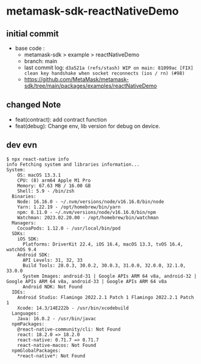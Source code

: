 # metamask-sdk-reactNativeDemo

## initial commit
- base code :
    - metamask-sdk > example > reactNativeDemo
    - branch: main
    - last commit log: `d3a521a (refs/stash) WIP on main: 81099ac [FIX] clean key handshake when socket reconnects (ios / rn) (#98)`
    - https://github.com/MetaMask/metamask-sdk/tree/main/packages/examples/reactNativeDemo

## changed Note
- feat(contract): add contract function
- feat(debug): Change env, lib version for debug on device.

## dev evn

```shell
$ npx react-native info
info Fetching system and libraries information...
System:
    OS: macOS 13.3.1
    CPU: (8) arm64 Apple M1 Pro
    Memory: 67.63 MB / 16.00 GB
    Shell: 5.9 - /bin/zsh
  Binaries:
    Node: 16.16.0 - ~/.nvm/versions/node/v16.16.0/bin/node
    Yarn: 1.22.19 - /opt/homebrew/bin/yarn
    npm: 8.11.0 - ~/.nvm/versions/node/v16.16.0/bin/npm
    Watchman: 2023.02.20.00 - /opt/homebrew/bin/watchman
  Managers:
    CocoaPods: 1.12.0 - /usr/local/bin/pod
  SDKs:
    iOS SDK:
      Platforms: DriverKit 22.4, iOS 16.4, macOS 13.3, tvOS 16.4, watchOS 9.4
    Android SDK:
      API Levels: 31, 32, 33
      Build Tools: 28.0.3, 30.0.2, 30.0.3, 31.0.0, 32.0.0, 32.1.0, 33.0.0
      System Images: android-31 | Google APIs ARM 64 v8a, android-32 | Google APIs ARM 64 v8a, android-33 | Google APIs ARM 64 v8a
      Android NDK: Not Found
  IDEs:
    Android Studio: Flamingo 2022.2.1 Patch 1 Flamingo 2022.2.1 Patch 1
    Xcode: 14.3/14E222b - /usr/bin/xcodebuild
  Languages:
    Java: 16.0.2 - /usr/bin/javac
  npmPackages:
    @react-native-community/cli: Not Found
    react: 18.2.0 => 18.2.0
    react-native: 0.71.7 => 0.71.7
    react-native-macos: Not Found
  npmGlobalPackages:
    *react-native*: Not Found
```

